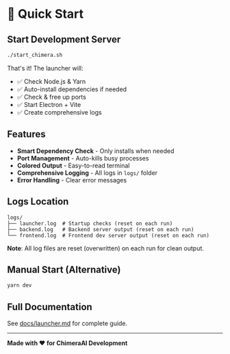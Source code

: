 # 🚀 Quick Start

## Start Development Server

```bash
./start_chimera.sh
```

That's it! The launcher will:
- ✅ Check Node.js & Yarn
- ✅ Auto-install dependencies if needed
- ✅ Check & free up ports
- ✅ Start Electron + Vite
- ✅ Create comprehensive logs

## Features

- **Smart Dependency Check** - Only installs when needed
- **Port Management** - Auto-kills busy processes
- **Colored Output** - Easy-to-read terminal
- **Comprehensive Logging** - All logs in `logs/` folder
- **Error Handling** - Clear error messages

## Logs Location

```
logs/
├── launcher.log  # Startup checks (reset on each run)
├── backend.log   # Backend server output (reset on each run)
└── frontend.log  # Frontend dev server output (reset on each run)
```

**Note**: All log files are reset (overwritten) on each run for clean output.

## Manual Start (Alternative)

```bash
yarn dev
```

## Full Documentation

See [docs/launcher.md](docs/launcher.md) for complete guide.

---

**Made with ❤️ for ChimeraAI Development**
